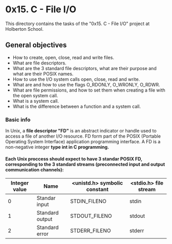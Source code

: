 # 0x15. C - File I/O

This directory contains the tasks of the "0x15. C - File I/O" project at Holberton School.

## General objectives

* How to create, open, close, read and write files.
* What are file descriptors.
* What are the 3 standard file descriptors, what are their purpose and what are their POSIX names.
* How to use the I/O system calls open, close, read and write.
* What are and how to use the flags O_RDONLY, O_WRONLY, O_RDWR.
* What are file permissions, and how to set them when creating a file with the open system call.
* What is a system call.
* What is the difference between a function and a system call.

### Basic info

In Unix, a **file descriptor "FD"** is an abstract indicator or handle used to access a file of another I/O resource. FD form part of the POSIX (Portable Operating System Interface) application programming interface. A FD is a non-negative integer **type int in C programming.**

#### Each Unix proccess should expect to have 3 standar POSIX FD, corresponding to the 3 standard streams (preconnected input and output communication channels):


| Integer value   | Name | <unistd.h> symbolic constant | <stdio.h> file stream |
|--------|--------|--------|--------|
| 0 | Standar input | STDIN_FILENO | stdin |
| 1      | Standard output | STDOUT_FILENO | stdout |
| 2      | Standard error | STDERR_FILENO | stderr |
